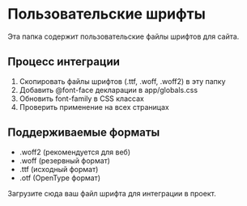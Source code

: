 # Пользовательские шрифты

Эта папка содержит пользовательские файлы шрифтов для сайта.

## Процесс интеграции

1. Скопировать файлы шрифтов (.ttf, .woff, .woff2) в эту папку
2. Добавить @font-face декларации в app/globals.css
3. Обновить font-family в CSS классах
4. Проверить применение на всех страницах

## Поддерживаемые форматы

- .woff2 (рекомендуется для веб)
- .woff (резервный формат)
- .ttf (исходный формат)
- .otf (OpenType формат)

Загрузите сюда ваш файл шрифта для интеграции в проект.
